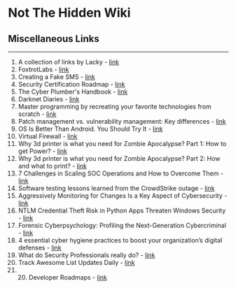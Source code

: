 # Not The Hidden Wiki

## Miscellaneous Links
-----

1. A collection of links by Lacky - [link](https://groups.google.com/g/hera-koka-hasz-c)
2. FoxtrotLabs - [link](https://foxtrotlabs.cc/)
3. Creating a Fake SMS - [link](https://rockyjaat111.medium.com/social-engineering-attacks-creating-a-fake-sms-message-8509388be25a)
4. Security Certification Roadmap - [link](https://pauljerimy.com/security-certification-roadmap/)
5. The Cyber Plumber's Handbook - [link](https://github.com/opsdisk/the_cyber_plumbers_handbook)
6. Darknet Diaries - [link](https://darknetdiaries.com/)
7. Master programming by recreating your favorite technologies from scratch - [link](https://github.com/codecrafters-io/build-your-own-x)
8. Patch management vs. vulnerability management: Key differences - [link](https://www.techtarget.com/searchenterprisedesktop/tip/Patch-management-vs-vulnerability-management-Key-differences)
9. OS Is Better Than Android. You Should Try It - [link](https://www.wired.com/story/e-os-review/)
10. Virtual Firewall - [link](https://www.techtarget.com/searchsecurity/definition/virtual-firewall)
11. Why 3d printer is what you need for Zombie Apocalypse? Part 1: How to get Power? - [link](https://medium.com/@bartosz_sroka/why-3d-printer-is-what-you-need-for-zombie-apocalypse-part-1-how-to-get-power-dae146de86a1)
12. Why 3d printer is what you need for Zombie Apocalypse? Part 2: How and what to print? - [link](https://medium.com/@bartosz_sroka/why-3d-printer-is-what-you-need-for-zombie-apocalypse-part-2-how-and-what-to-print-56e93b7fdaa9)
13. 7 Challenges in Scaling SOC Operations and How to Overcome Them - [link](https://www.tripwire.com/state-of-security/challenges-scaling-soc-operations-and-how-overcome-them)
14. Software testing lessons learned from the CrowdStrike outage - [link](https://www.techtarget.com/searchsoftwarequality/opinion/Lessons-learned-from-CrowdStrikes-automation-errors)
15. Aggressively Monitoring for Changes Is a Key Aspect of Cybersecurity - [link](https://www.darkreading.com/cyber-risk/aggressively-monitoring-for-changes-is-key-aspect-of-cybersecurity)
16. NTLM Credential Theft Risk in Python Apps Threaten Windows Security - [link](https://hackread.com/ntlm-credential-theft-python-apps-windows-security/)
17. Forensic Cyberpsychology: Profiling the Next-Generation Cybercriminal - [link](https://www.tripwire.com/state-of-security/forensic-cyberpsychology-profiling-next-generation-cybercriminal)
18. 4 essential cyber hygiene practices to boost your organization’s digital defenses - [link](https://www.techradar.com/pro/4-essential-cyber-hygiene-practices-to-boost-your-organizations-digital-defenses)
19. What do Security Professionals really do? - [link](https://rafeeqrehman.com/wp-content/uploads/2023/03/CISO_Mindmap-2023-1.png)
19. Track Awesome List Updates Daily - [link](https://www.trackawesomelist.com/)
20. 20. Developer Roadmaps - [link](https://roadmap.sh/)